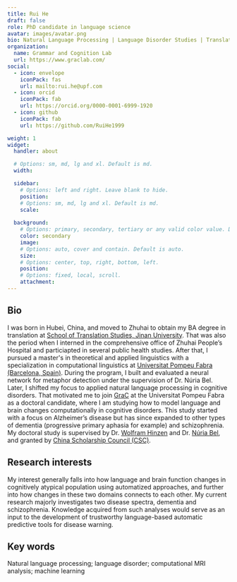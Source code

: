 ```yaml
---
title: Rui He
draft: false
role: PhD candidate in language science
avatar: images/avatar.png
bio: Natural Language Processing | Language Disorder Studies | Translation
organization:
  name: Grammar and Cognition Lab 
  url: https://www.graclab.com/
social:
  - icon: envelope
    iconPack: fas
    url: mailto:rui.he@upf.com
  - icon: orcid
    iconPack: fab
    url: https://orcid.org/0000-0001-6999-1920
  - icon: github
    iconPack: fab
    url: https://github.com/RuiHe1999

weight: 1
widget:
  handler: about

  # Options: sm, md, lg and xl. Default is md.
  width:

  sidebar:
    # Options: left and right. Leave blank to hide.
    position:
    # Options: sm, md, lg and xl. Default is md.
    scale:
  
  background:
    # Options: primary, secondary, tertiary or any valid color value. Default is primary.
    color: secondary
    image:
    # Options: auto, cover and contain. Default is auto.
    size:
    # Options: center, top, right, bottom, left.
    position:
    # Options: fixed, local, scroll.
    attachment: 
---
```


## Bio

I was born in Hubei, China, and moved to Zhuhai to obtain my BA degree in translation at [School of Translation Studies, Jinan University](https://translation.jnu.edu.cn/). That was also the period when I interned in the comprehensive office of Zhuhai People’s Hospital and particiapted in several public health studies. After that, I pursued a master's in theoretical and applied linguistics with a specialization in computational linguistics at [Universitat Pompeu Fabra (Barcelona, Spain)](https://www.upf.edu/). During the program, I built and evaluated a neural network for metaphor detection under the supervision of Dr. Núria Bel. Later, I shifted my focus to applied natural language processing in cognitive disorders. That motivated me to join [GraC](https://www.upf.edu/web/grac) at the Universitat Pompeu Fabra as a doctoral candidate, where I am studying how to model language and brain changes computationally in cognitive disorders. This study started with a focus on Alzheimer’s disease but has since expanded to other types of dementia (progressive primary aphasia for example) and schizophrenia. My doctoral study is supervised by Dr. [Wolfram Hinzen](https://www.upf.edu/web/grac/members/-/asset_publisher/2vKho4JmnLlS/content/hinzen-wolfram/maximized) and Dr. [Núria Bel](https://www.upf.edu/web/nuria-bel), and granted by [China Scholarship Council (CSC)](https://www.cscse.edu.cn/).  

## Research interests 
My interest generally falls into how language and brain function changes in cognitively atypical population using automatized approaches, and further into how changes in these two domains connects to each other. My current research majorly investigates two disease spectra, dementia and schizophrenia. Knowledge acquired from such analyses would serve as an input to the development of trustworthy language-based automatic predictive tools for disease warning. 

## Key words
Natural language processing; language disorder; computational MRI analysis; machine learning
